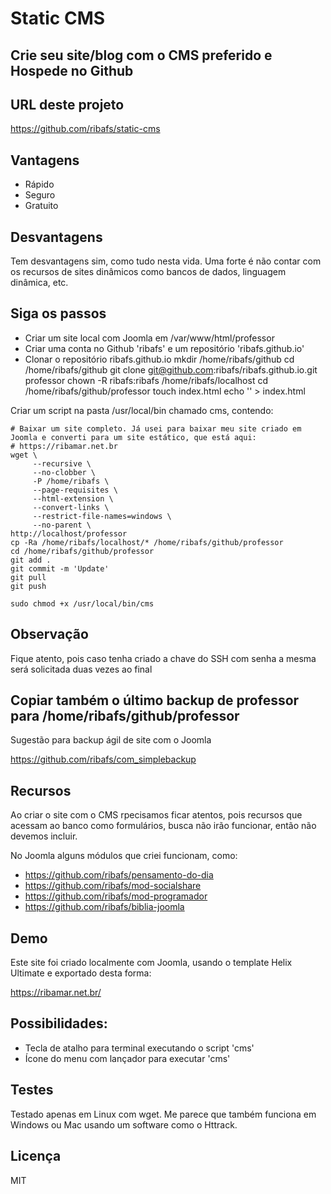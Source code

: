 # Static CMS

## Crie seu site/blog com o CMS preferido e Hospede no Github

## URL deste projeto

https://github.com/ribafs/static-cms

## Vantagens

- Rápido
- Seguro
- Gratuito

## Desvantagens

Tem desvantagens sim, como tudo nesta vida. Uma forte é não contar com os recursos de sites dinâmicos como bancos de dados, linguagem dinâmica, etc.

## Siga os passos

- Criar um site local com Joomla em /var/www/html/professor
- Criar uma conta no Github 'ribafs' e um repositório 'ribafs.github.io'
- Clonar o repositório ribafs.github.io
mkdir /home/ribafs/github
cd /home/ribafs/github
git clone git@github.com:ribafs/ribafs.github.io.git professor
chown -R ribafs:ribafs /home/ribafs/localhost
cd /home/ribafs/github/professor
touch index.html
echo '<script>location="professor.html"</script>' > index.html

Criar um script na pasta /usr/local/bin chamado cms, contendo:
```
# Baixar um site completo. Já usei para baixar meu site criado em Joomla e converti para um site estático, que está aqui:
# https://ribamar.net.br
wget \
     --recursive \
     --no-clobber \
     -P /home/ribafs \
     --page-requisites \
     --html-extension \
     --convert-links \
     --restrict-file-names=windows \
     --no-parent \
http://localhost/professor
cp -Ra /home/ribafs/localhost/* /home/ribafs/github/professor
cd /home/ribafs/github/professor
git add .
git commit -m 'Update'
git pull
git push

sudo chmod +x /usr/local/bin/cms
```
## Observação

Fique atento, pois caso tenha criado a chave do SSH com senha a mesma será solicitada duas vezes ao final

## Copiar também o último backup de professor para /home/ribafs/github/professor

Sugestão para backup ágil de site com o Joomla

https://github.com/ribafs/com_simplebackup

## Recursos

Ao criar o site com o CMS rpecisamos ficar atentos, pois recursos que acessam ao banco como formulários, busca não irão funcionar, então não devemos incluir.

No Joomla alguns módulos que criei funcionam, como:

- https://github.com/ribafs/pensamento-do-dia
- https://github.com/ribafs/mod-socialshare
- https://github.com/ribafs/mod-programador
- https://github.com/ribafs/biblia-joomla

## Demo

Este site foi criado localmente com Joomla, usando o template Helix Ultimate e exportado desta forma:

https://ribamar.net.br/

## Possibilidades:

- Tecla de atalho para terminal executando o script 'cms'
- Ícone do menu com lançador para executar 'cms'

## Testes

Testado apenas em Linux com wget. Me parece que também funciona em Windows ou Mac usando um software como o Httrack.

## Licença

MIT
